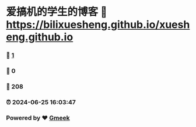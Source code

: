 # 爱搞机的学生的博客 :link: https://bilixuesheng.github.io/xuesheng.github.io 
### :page_facing_up: [1](https://bilixuesheng.github.io/xuesheng.github.io/tag.html) 
### :speech_balloon: 0 
### :hibiscus: 208 
### :alarm_clock: 2024-06-25 16:03:47 
### Powered by :heart: [Gmeek](https://github.com/Meekdai/Gmeek)

